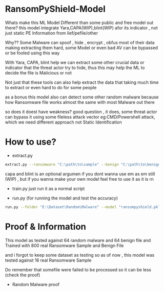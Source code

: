 # RansomPyShield-Model
Whats make this ML Model Different than some public and free model out there? this model integrate Yara,CAPA(WIP),blint(WIP) afor its indicator , not just static PE Information from lief/pefile/other

Why?? Some Malware can spoof , hide , encrypt , obfus most of their data making extracting them hard, some Model or even bad AV can be bypassed or be fooled using this way

With Yara, CAPA, blint help we can extract some other crucial data or indicator that the threat actor try to hide, thus this may help the ML to decide the file is Malicious or not

Not just that these tools can also help extract the data that taking much time to extract or even hard to do for some people

as a bonus this model also can detect some other random malware because how Ransomware file works almost the same with most Malware out there

so does it doest have weakness? good question , it does, some threat actor can bypass it using some fileless attack vector eg:CMD/Powershell attack, which we need different approach not Static Identification

# How to use?
* extract.py
```bash
extract.py --ransomware "C:\path\to\sample" --benign "C:\path\to\benign" --yara_rules "C:\path\to\yara_rules" --capa "C:\path\to\capa.exe" --blint "C:\path\to\blint.exe"
```
capa and blint is an optional argumen if you dont wanna use em as em still (WIP) , but if you wanna make your own model feel free to use it as it is rn

* train.py
just run it as a normal script

* run.py (for running the model and test the 
accuracy)
```bash
run.py --folder "E:\Dataset\Random\Malware" --model "ransompyshield.pkl" --yara_rules "D:\Kuliah\Code\Skripsi\Rule --label benign/ransomware
```

# Proof & Information
This model as tested against 64 random malware and 64 benign file and Trained with 800 real Ransomware Sample and Benign File

and i forgot to keep some dataset as testing so as of now , this model was tested against 16 real Ransomware Sample

Do remember that somefile were failed to be processed so it can be less (check the proof)

* Random Malware proof

